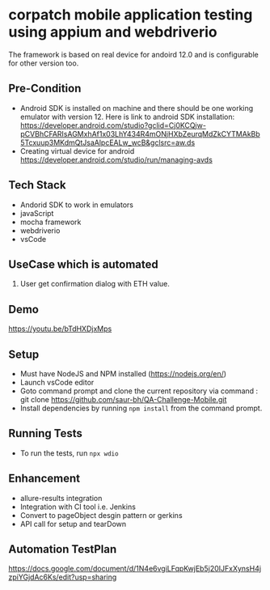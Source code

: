 # corpatch mobile application testing using appium and webdriverio

The framework is based on real device for andoird 12.0 and is configurable for other version too. 

## Pre-Condition 
* Android SDK is installed on machine and there should be one working emulator with version 12. Here is link to android SDK installation: https://developer.android.com/studio?gclid=Cj0KCQjw-pCVBhCFARIsAGMxhAf1x03LhY434R4mONjHXbZeurqMdZkCYTMAkBb5Tcxuup3MKdmQtJsaAlpcEALw_wcB&gclsrc=aw.ds
* Creating virtual device for android https://developer.android.com/studio/run/managing-avds

## Tech Stack 
- Andorid SDK to work in emulators 
- javaScript 
- mocha framework 
- webdriverio
- vsCode

## UseCase which is automated 
1. User get confirmation dialog with ETH value.

## Demo 
https://youtu.be/bTdHXDjxMps

## Setup

* Must have NodeJS and NPM installed (https://nodejs.org/en/)
* Launch vsCode editor 
* Goto command prompt and clone the current repository via command : git clone https://github.com/saur-bh/QA-Challenge-Mobile.git
* Install dependencies by running `npm install` from the command prompt.

## Running Tests

* To run the tests, run `npx wdio`


## Enhancement
  * allure-results integration 
  * Integration with CI tool i.e. Jenkins
  * Convert to pageObject desgin pattern or gerkins 
  * API call for setup and tearDown 

## Automation TestPlan
https://docs.google.com/document/d/1N4e6vgiLFqpKwjEb5j20IJFxXynsH4jzpiYGjdAc6Ks/edit?usp=sharing
